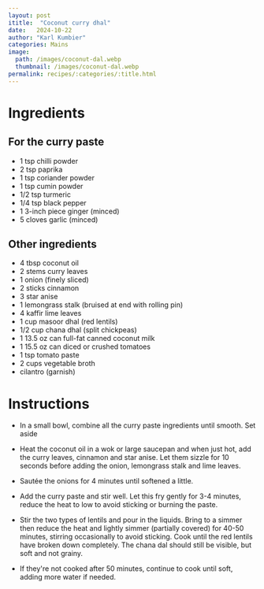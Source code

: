 ```yaml
---
layout: post
ititle:  "Coconut curry dhal"
date:   2024-10-22
author: "Karl Kumbier"
categories: Mains
image:
  path: /images/coconut-dal.webp
  thumbnail: /images/coconut-dal.webp
permalink: recipes/:categories/:title.html
---
```


# Ingredients
## For the curry paste
- 1 tsp chilli powder
- 2 tsp paprika
- 1 tsp coriander powder
- 1 tsp cumin powder
- 1/2 tsp turmeric
- 1/4 tsp black pepper
- 1 3-inch piece ginger (minced)
- 5 cloves garlic (minced)

## Other ingredients
- 4 tbsp coconut oil
- 2 stems curry leaves
- 1 onion (finely sliced)
- 2 sticks cinnamon
- 3 star anise
- 1 lemongrass stalk (bruised at end with rolling pin)
- 4 kaffir lime leaves
- 1 cup masoor dhal (red lentils)
- 1/2 cup chana dhal (split chickpeas)
- 1 13.5 oz can full-fat canned coconut milk
- 1 15.5 oz can diced or crushed tomatoes
- 1 tsp tomato paste
- 2 cups vegetable broth
- cilantro (garnish)

# Instructions
- In a small bowl, combine all the curry paste ingredients until smooth. Set
  aside

- Heat the coconut oil in a wok or large saucepan and when just hot, add the
  curry leaves, cinnamon and star anise. Let them sizzle for 10 seconds before
adding the onion, lemongrass stalk and lime leaves.

- Sautée the onions for 4 minutes until softened a little.

- Add the curry paste and stir well. Let this fry gently for 3-4 minutes, reduce
  the heat to low to avoid sticking or burning the paste.

- Stir the two types of lentils and pour in the liquids. Bring to a simmer then
  reduce the heat and lightly simmer (partially covered) for 40-50 minutes,
stirring occasionally to avoid sticking. Cook until the red lentils have broken
down completely. The chana dal should still be visible, but soft and not grainy.

- If they're not cooked after 50 minutes, continue to cook until soft, adding
  more water if needed.
